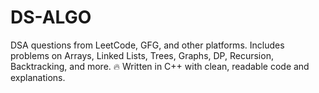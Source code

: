 # DS-ALGO
 DSA questions from LeetCode, GFG, and other platforms. Includes problems on Arrays, Linked Lists, Trees, Graphs, DP, Recursion, Backtracking, and more. 🔥 Written in C++ with clean, readable code and explanations.
